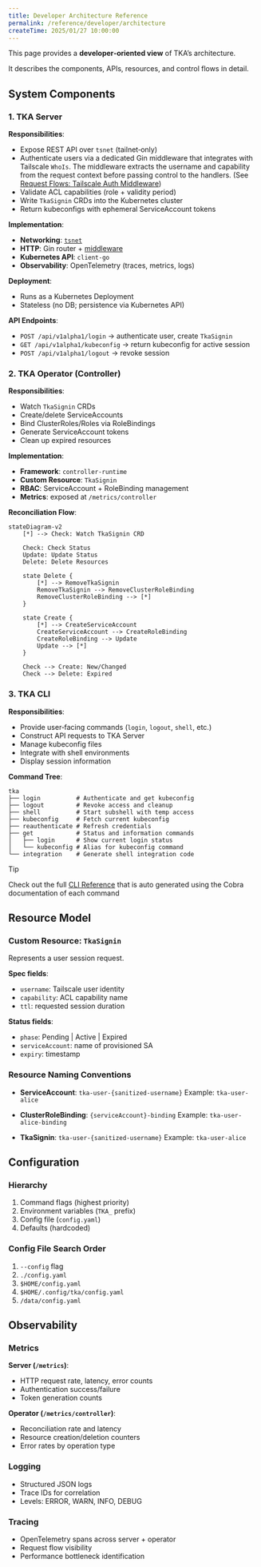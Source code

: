 ```yaml
---
title: Developer Architecture Reference
permalink: /reference/developer/architecture
createTime: 2025/01/27 10:00:00
---
```


This page provides a **developer‑oriented view** of TKA’s architecture.

It describes the components, APIs, resources, and control flows in detail.

## System Components

### 1. TKA Server

**Responsibilities**:

- Expose REST API over `tsnet` (tailnet‑only)
- Authenticate users via a dedicated Gin middleware that integrates with Tailscale `WhoIs`. The middleware extracts the username and capability from the request context before passing control to the handlers. (See [Request Flows: Tailscale Auth Middleware])
- Validate ACL capabilities (role + validity period)
- Write `TkaSignin` CRDs into the Kubernetes cluster
- Return kubeconfigs with ephemeral ServiceAccount tokens

[Request Flows: Tailscale Auth Middleware]: ./request-flows.md#tailscale-auth-middleware

**Implementation**:

- **Networking**: [`tsnet`](./tailscale-server.md)
- **HTTP**: Gin router + [middleware][Request Flows: Tailscale Auth Middleware]
- **Kubernetes API**: `client-go`
- **Observability**: OpenTelemetry (traces, metrics, logs)

**Deployment**:

- Runs as a Kubernetes Deployment
- Stateless (no DB; persistence via Kubernetes API)

**API Endpoints**:

- `POST /api/v1alpha1/login` → authenticate user, create `TkaSignin`
- `GET /api/v1alpha1/kubeconfig` → return kubeconfig for active session
- `POST /api/v1alpha1/logout` → revoke session

### 2. TKA Operator (Controller)

**Responsibilities**:

- Watch `TkaSignin` CRDs
- Create/delete ServiceAccounts
- Bind ClusterRoles/Roles via RoleBindings
- Generate ServiceAccount tokens
- Clean up expired resources

**Implementation**:

- **Framework**: `controller-runtime`
- **Custom Resource**: `TkaSignin`
- **RBAC**: ServiceAccount + RoleBinding management
- **Metrics**: exposed at `/metrics/controller`

**Reconciliation Flow**:

```mermaid
stateDiagram-v2
    [*] --> Check: Watch TkaSignin CRD

    Check: Check Status
    Update: Update Status
    Delete: Delete Resources

    state Delete {
        [*] --> RemoveTkaSignin
        RemoveTkaSignin --> RemoveClusterRoleBinding
        RemoveClusterRoleBinding --> [*]
    }

    state Create {
        [*] --> CreateServiceAccount
        CreateServiceAccount --> CreateRoleBinding
        CreateRoleBinding --> Update
        Update --> [*]
    }

    Check --> Create: New/Changed
    Check --> Delete: Expired
```

### 3. TKA CLI

**Responsibilities**:

- Provide user‑facing commands (`login`, `logout`, `shell`, etc.)
- Construct API requests to TKA Server
- Manage kubeconfig files
- Integrate with shell environments
- Display session information

**Command Tree**:

```text
tka
├── login          # Authenticate and get kubeconfig
├── logout         # Revoke access and cleanup
├── shell          # Start subshell with temp access
├── kubeconfig     # Fetch current kubeconfig
├── reauthenticate # Refresh credentials
├── get            # Status and information commands
│   ├── login      # Show current login status
│   └── kubeconfig # Alias for kubeconfig command
└── integration    # Generate shell integration code
```

> [!TIP]
> Check out the full [CLI Reference](../cli.md) that is auto generated using the Cobra documentation of each command

## Resource Model

### Custom Resource: `TkaSignin`

Represents a user session request.

**Spec fields**:

- `username`: Tailscale user identity
- `capability`: ACL capability name
- `ttl`: requested session duration

**Status fields**:

- `phase`: Pending | Active | Expired
- `serviceAccount`: name of provisioned SA
- `expiry`: timestamp

### Resource Naming Conventions

- **ServiceAccount**: `tka-user-{sanitized-username}`
  Example: `tka-user-alice`

- **ClusterRoleBinding**: `{serviceAccount}-binding`
  Example: `tka-user-alice-binding`

- **TkaSignin**: `tka-user-{sanitized-username}`
  Example: `tka-user-alice`

## Configuration

### Hierarchy

1. Command flags (highest priority)
2. Environment variables (`TKA_` prefix)
3. Config file (`config.yaml`)
4. Defaults (hardcoded)

### Config File Search Order

1. `--config` flag
2. `./config.yaml`
3. `$HOME/config.yaml`
4. `$HOME/.config/tka/config.yaml`
5. `/data/config.yaml`

## Observability

### Metrics

**Server (`/metrics`)**:

- HTTP request rate, latency, error counts
- Authentication success/failure
- Token generation counts

**Operator (`/metrics/controller`)**:

- Reconciliation rate and latency
- Resource creation/deletion counters
- Error rates by operation type

### Logging

- Structured JSON logs
- Trace IDs for correlation
- Levels: ERROR, WARN, INFO, DEBUG

### Tracing

- OpenTelemetry spans across server + operator
- Request flow visibility
- Performance bottleneck identification
